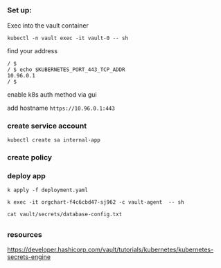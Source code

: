 ##

### Set up:


Exec into the vault container

`kubectl -n vault exec -it vault-0 -- sh`

find your address
```
/ $
/ $ echo $KUBERNETES_PORT_443_TCP_ADDR
10.96.0.1
/ $ 
```
enable k8s auth method via gui

add hostname `https://10.96.0.1:443`

### create service account

`kubectl create sa internal-app`


### create policy








### deploy app

`k apply -f deployment.yaml`

`k exec -it orgchart-f4c6cbd47-sj962 -c vault-agent  -- sh`

`cat vault/secrets/database-config.txt`






##

### resources

https://developer.hashicorp.com/vault/tutorials/kubernetes/kubernetes-secrets-engine
